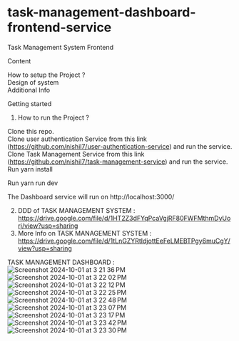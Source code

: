 # task-management-dashboard-frontend-service

Task Management System Frontend

Content

How to setup the Project ? <br>
Design of system <br>
Additional Info

Getting started
1. How to run the Project ?

  Clone this repo. <br>
  Clone user authentication Service from this link (https://github.com/nishil7/user-authentication-service) and run the service. <br>
  Clone Task Management Service from this link (https://github.com/nishil7/task-management-service) and run the service. <br>
  Run yarn install

  Run yarn run dev

  The Dashboard service will run on http://localhost:3000/

2. DDD of TASK MANAGEMENT SYSTEM : https://drive.google.com/file/d/1HT2Z3dFYqPcaVgjRF80FWFMthmDyUorj/view?usp=sharing
3. More Info on TASK MANAGEMENT SYSTEM : https://drive.google.com/file/d/1tLnGZYRtIdjottEeFeLMEBTPgy6muCgY/view?usp=sharing

TASK MANAGEMENT DASHBOARD : 
![Screenshot 2024-10-01 at 3 21 36 PM](https://github.com/user-attachments/assets/462c773e-5360-43f1-9560-b8b9dc699e80)
![Screenshot 2024-10-01 at 3 22 02 PM](https://github.com/user-attachments/assets/dc1df8be-2464-4388-b684-07e7e937ee20)
![Screenshot 2024-10-01 at 3 22 12 PM](https://github.com/user-attachments/assets/659a8d23-5c64-4476-bd0d-da405283573e)
![Screenshot 2024-10-01 at 3 22 25 PM](https://github.com/user-attachments/assets/4a66dae8-dd4e-4e18-b810-6346b779a464)
![Screenshot 2024-10-01 at 3 22 48 PM](https://github.com/user-attachments/assets/1dd9213c-875f-4022-a038-9760f81d8c2f)
![Screenshot 2024-10-01 at 3 23 07 PM](https://github.com/user-attachments/assets/d7985236-2462-4893-b3cd-685840552f55)
![Screenshot 2024-10-01 at 3 23 17 PM](https://github.com/user-attachments/assets/706e60a3-b9b2-4f97-a79e-b1bd7813fe25)
![Screenshot 2024-10-01 at 3 23 42 PM](https://github.com/user-attachments/assets/53b861cb-e0af-4759-9a2e-fe9b071100f8)
![Screenshot 2024-10-01 at 3 23 30 PM](https://github.com/user-attachments/assets/58af7e66-63fc-4c3b-bb42-06f514047ecb)

